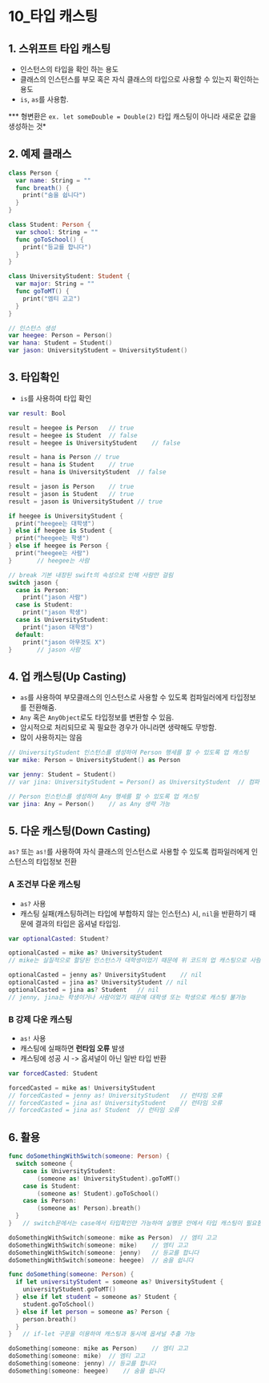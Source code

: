 # 10_타입 캐스팅

## 1. 스위프트 타입 캐스팅

- 인스턴스의 타입을 확인 하는 용도
- 클래스의 인스턴스를 부모 혹은 자식 클래스의 타입으로 사용할 수 있는지 확인하는 용도
- `is`, `as`를 사용함.

*** 형변환은 `ex. let someDouble = Double(2)` 타입 캐스팅이 아니라 새로운 값을 생성하는 것*



## 2. 예제 클래스

``` swift
class Person {
  var name: String = ""
  func breath() {
    print("숨을 쉽니다")
  }
}

class Student: Person {
  var school: String = ""
  func goToSchool() {
    print("등교를 합니다")
  }
}

class UniversityStudent: Student {
  var major: String = ""
  func goToMT() {
    print("엠티 고고")
  }
}
```

``` swift
// 인스턴스 생성
var heegee: Person = Person()
var hana: Student = Student()
var jason: UniversityStudent = UniversityStudent()
```



## 3. 타입확인

- `is`를 사용하여 타입 확인

``` swift
var result: Bool

result = heegee is Person	// true
result = heegee is Student	// false
result = heegee is UniversityStudent	// false

result = hana is Person	// true
result = hana is Student	// true
result = hana is UniversityStudent	// false

result = jason is Person	// true
result = jason is Student	// true
result = jason is UniversityStudent	// true

if heegee is UniversityStudent {
  print("heegee는 대학생")
} else if heegee is Student {
  print("heegee는 학생")
} else if heegee is Person {
  print("heegee는 사람")
}		// heegee는 사람

// break 기본 내장된 swift의 속성으로 인해 사람만 걸림
switch jason {
  case is Person:
  	print("jason 사람")
  case is Student:
  	print("jason 학생")
  case is UniversityStudent:
  	print("jason 대학생")
  default:
  	print("jason 아무것도 X")
}		// jason 사람
```



## 4. 업 캐스팅(Up Casting)

- `as`를 사용하여 부모클래스의 인스턴스로 사용할 수 있도록 컴파일러에게 타입정보를 전환해줌.
- `Any` 혹은 `AnyObject`로도 타입정보를 변환할 수 있음.
- 암시적으로 처리되므로 꼭 필요한 경우가 아니라면 생략해도 무방함.
- 많이 사용하지는 않음

``` swift
// UniversityStudent 인스턴스를 생성하여 Person 행세를 할 수 있도록 업 캐스팅
var mike: Person = UniversityStudent() as Person

var jenny: Student = Student()
// var jina: UniversityStudent = Person() as UniversityStudent 	// 컴파일 오류

// Person 인스턴스를 생성하여 Any 행세를 할 수 있도록 업 캐스팅
var jina: Any = Person()	// as Any 생략 가능
```





## 5. 다운 캐스팅(Down Casting)

`as?` 또는 `as!`를 사용하여 자식 클래스의 인스턴스로 사용할 수 있도록 컴파일러에게 인스턴스의 타입정보 전환

### A 조건부 다운 캐스팅

- `as?` 사용
- 캐스팅 실패(캐스팅하려는 타입에 부합하지 않는 인스턴스) 시, `nil`을 반환하기 때문에 결과의 타입은 옵셔널 타입임.

```swift
var optionalCasted: Student?

optionalCasted = mike as? UniversityStudent
// mike는 실질적으로 할당된 인스턴스가 대학생이었기 때문에 위 코드의 업 캐스팅으로 사람 타입으로 되어있어도, 대학생으로 캐스팅 가능

optionalCasted = jenny as? UniversityStudent	// nil
optionalCasted = jina as? UniversityStudent	// nil
optionalCasted = jina as? Student	// nil
// jenny, jina는 학생이거나 사람이었기 때문에 대학생 또는 학생으로 캐스팅 불가능
```

### B 강제 다운 캐스팅

- `as!` 사용
- 캐스팅에 실패하면 **런타임 오류** 발생
- 캐스팅에 성공 시 -> 옵셔널이 아닌 일반 타입 반환

``` swift
var forcedCasted: Student

forcedCasted = mike as! UniversityStudent
// forcedCasted = jenny as! UniversityStudent	// 런타임 오류
// forcedCasted = jina as! UniversityStudent	// 런타임 오류
// forcedCasted = jina as! Student	// 런타임 오류
```



## 6. 활용

``` swift
func doSomethingWithSwitch(someone: Person) {
  switch someone {
    case is UniversityStudent:
    	(someone as! UniversityStudent).goToMT()
    case is Student:
    	(someone as! Student).goToSchool()
    case is Person:
    	(someone as! Person).breath()
  }
}	// switch문에서는 case에서 타입확인만 가능하여 실행문 안에서 타입 캐스팅이 필요함

doSomethingWithSwitch(someone: mike as Person)	// 엠티 고고
doSomethingWithSwitch(someone: mike)	// 엠티 고고
doSomethingWithSwitch(someone: jenny)	// 등교를 합니다
doSomethingWithSwitch(someone: heegee)	// 숨을 쉽니다

func doSomething(someone: Person) {
  if let universityStudent = someone as? UniversityStudent {
    universityStudent.goToMT()
  } else if let student = someone as? Student {
    student.goToSchool()
  } else if let person = someone as? Person {
    person.breath()
  }
}	// if-let 구문을 이용하여 캐스팅과 동시에 옵셔널 추출 가능

doSomething(someone: mike as Person)	// 엠티 고고
doSomething(someone: mike)	// 엠티 고고
doSomething(someone: jenny)	// 등교를 합니다
doSomething(someone: heegee)	// 숨을 쉽니다
```

